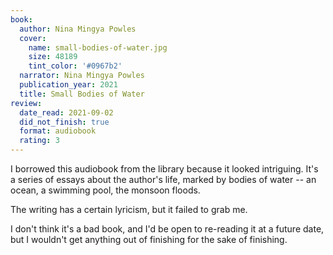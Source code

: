 ```yaml
---
book:
  author: Nina Mingya Powles
  cover:
    name: small-bodies-of-water.jpg
    size: 48189
    tint_color: '#0967b2'
  narrator: Nina Mingya Powles
  publication_year: 2021
  title: Small Bodies of Water
review:
  date_read: 2021-09-02
  did_not_finish: true
  format: audiobook
  rating: 3
---
```


I borrowed this audiobook from the library because it looked intriguing.
It's a series of essays about the author's life, marked by bodies of water -- an ocean, a swimming pool, the monsoon floods.

The writing has a certain lyricism, but it failed to grab me.

I don't think it's a bad book, and I'd be open to re-reading it at a future date, but I wouldn't get anything out of finishing for the sake of finishing.